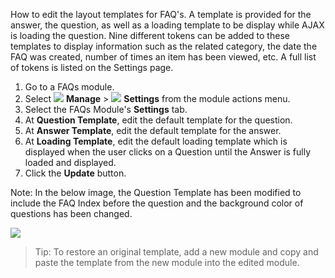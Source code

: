 How to edit the layout templates for FAQ's. A template is provided for the answer, the question, as well as a loading template to be display while AJAX is loading the question. Nine different tokens can be added to these templates to display information such as the related category, the date the FAQ was created, number of times an item has been viewed, etc. A full list of tokens is listed on the Settings page.

1. Go to a FAQs module.
1. Select ![](/images/Settings-Gear-on-Black.png?raw=true) **Manage** > ![](/images/Settings-Gear-on-White.png?raw=true) **Settings** from the module actions menu.
1. Select the FAQs Module's **Settings** tab.
1. At **Question Template**, edit the default template for the question.
1. At **Answer Template**, edit the default template for the answer.
1. At **Loading Template**, edit the default loading template which is displayed when the user clicks on a Question until the Answer is fully loaded and displayed.
1. Click the **Update** button.

Note: In the below image, the Question Template has been modified to include the FAQ Index before the question and the background color of questions has been changed.

![](/images/Editing-FAQ-Templates-1.png?raw=true)

> Tip: To restore an original template, add a new module and copy and paste the template from the new module into the edited module.